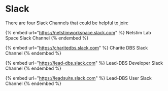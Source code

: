 # Slack

There are four Slack Channels that could be helpful to join:

{% embed url="https://netstimworkspace.slack.com" %}
Netstim Lab Space Slack Channel
{% endembed %}

{% embed url="https://charitedbs.slack.com" %}
Charite DBS Slack Channel
{% endembed %}

{% embed url="https://lead-dbs.slack.com" %}
Lead-DBS Developer Slack Channel
{% endembed %}

{% embed url="https://leadsuite.slack.com" %}
Lead-DBS User Slack Channel
{% endembed %}



